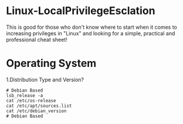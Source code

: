 # Linux-LocalPrivilegeEsclation
This is good for those who don't know where to start when it comes to increasing privileges in "Linux" and looking for a simple, practical and professional cheat sheet!
# Operating System
1.Distribution Type and Version? 
```
# Debian Based
lsb_release -a
cat /etc/os-release
cat /etc/apt/sources.list
cat /etc/debian_version
# Debian Based
```
